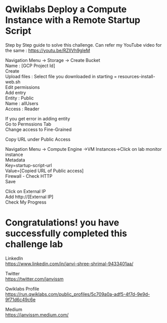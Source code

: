 # Qwiklabs Deploy a Compute Instance with a Remote Startup Script
Step by Step guide to solve this challenge. Can refer my YouTube video for the same : https://youtu.be/RZIlVh9gIeM                                       

Navigation Menu -> Storage -> Create Bucket               
Name : [GCP Project Id]                     
Create                                                                              
Upload files : Select file you downloaded in starting = resources-install-web.sh                       
Edit permissions                             
Add entry                 
Entity : Public                       
Name  : allUsers                  
Access : Reader         

If you get error in adding entity                             
Go to Permssions Tab                  
Change access to Fine-Grained                      
 
Copy URL under Public Access                                 

Navigation Menu -> Compute Engine ->VM Instances->Click on lab monitor instance                  
Metadata                
Key=startup-script-url                       
Value=[Copied URL of Public access]                       
Firewall - Check HTTP                            
Save                      

Click on External IP                    
Add http://[External IP]                      
Check My Progress      

# Congratulations! you have successfully completed this challenge lab

LinkedIn                           
https://www.linkedin.com/in/janvi-shree-shrimal-9433401aa/                                             

Twitter                               
https://twitter.com/janvissm                            

Qwiklabs Profile                       
https://run.qwiklabs.com/public_profiles/5c709a0a-adf5-4f7d-9e9d-9f71d6c49c6e                             

Medium                               
https://janvissm.medium.com/                          
